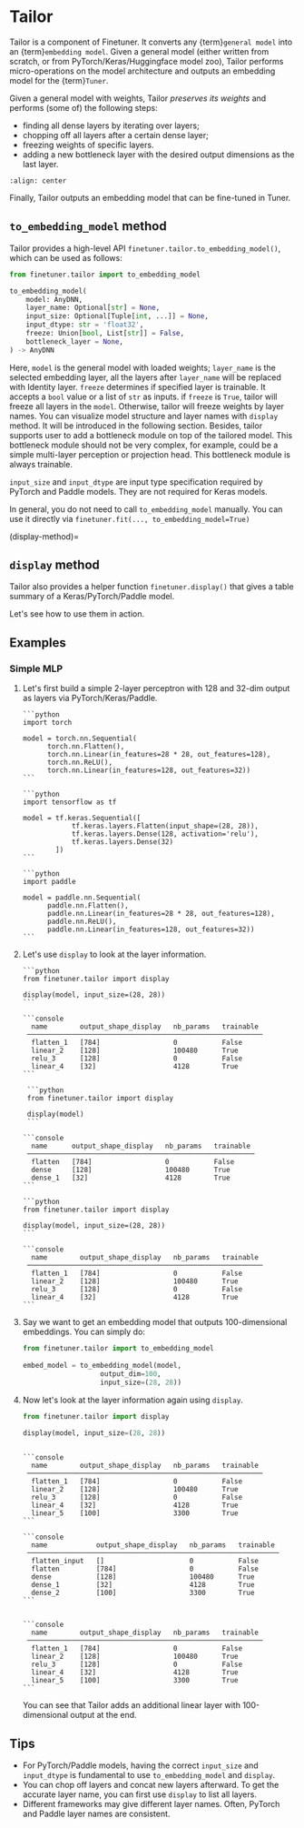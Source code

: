 # Tailor

Tailor is a component of Finetuner. It converts any {term}`general model` into an {term}`embedding model`. Given a general model (either written from scratch, or from PyTorch/Keras/Huggingface model zoo), Tailor performs micro-operations on the model architecture and outputs an embedding model for the {term}`Tuner`. 

Given a general model with weights, Tailor *preserves its weights* and performs (some of) the following steps:
- finding all dense layers by iterating over layers;
- chopping off all layers after a certain dense layer;
- freezing weights of specific layers.
- adding a new bottleneck layer with the desired output dimensions as the last layer.

```{figure} tailor-feature.svg
:align: center
```

Finally, Tailor outputs an embedding model that can be fine-tuned in Tuner.

## `to_embedding_model` method

Tailor provides a high-level API `finetuner.tailor.to_embedding_model()`, which can be used as follows:

```python
from finetuner.tailor import to_embedding_model

to_embedding_model(
    model: AnyDNN,
    layer_name: Optional[str] = None,
    input_size: Optional[Tuple[int, ...]] = None,
    input_dtype: str = 'float32',
    freeze: Union[bool, List[str]] = False,
    bottleneck_layer = None,
) -> AnyDNN
```

Here, `model` is the general model with loaded weights;
`layer_name` is the selected embedding layer, all the layers after `layer_name` will be replaced with Identity layer.
`freeze` determines if specified layer is trainable. It accepts a `bool` value or a list of `str` as inputs.
if `freeze` is `True`, tailor will freeze all layers in the `model`. Otherwise, tailor will freeze weights by layer names.
You can visualize model structure and layer names with `display` method.
It will be introduced in the following section.
Besides, tailor supports user to add a bottleneck module on top of the tailored model.
This bottleneck module should not be very complex, for example, could be a simple multi-layer perception or projection head.
This bottleneck module is always trainable.

`input_size` and `input_dtype` are input type specification required by PyTorch and Paddle models. They are not required for Keras models.

In general, you do not need to call `to_embedding_model` manually. You can use it directly via `finetuner.fit(..., to_embedding_model=True)`

(display-method)=
## `display` method

Tailor also provides a helper function `finetuner.display()` that gives a table summary of a Keras/PyTorch/Paddle model.

Let's see how to use them in action.

## Examples

### Simple MLP

1. Let's first build a simple 2-layer perceptron with 128 and 32-dim output as layers via PyTorch/Keras/Paddle. 
    ````{tab} PyTorch
    ```python
    import torch
   
    model = torch.nn.Sequential(
          torch.nn.Flatten(),
          torch.nn.Linear(in_features=28 * 28, out_features=128),
          torch.nn.ReLU(),
          torch.nn.Linear(in_features=128, out_features=32))
    ```
   
    ````
    ````{tab} Keras
    ```python
    import tensorflow as tf
   
    model = tf.keras.Sequential([
                tf.keras.layers.Flatten(input_shape=(28, 28)),
                tf.keras.layers.Dense(128, activation='relu'),
                tf.keras.layers.Dense(32)
            ])
    ```
    ````
    ````{tab} Paddle
    ```python
    import paddle
   
    model = paddle.nn.Sequential(
          paddle.nn.Flatten(),
          paddle.nn.Linear(in_features=28 * 28, out_features=128),
          paddle.nn.ReLU(),
          paddle.nn.Linear(in_features=128, out_features=32))
    ```
   
    ````
2. Let's use `display` to look at the layer information.
   ````{tab} PyTorch
   ```python
   from finetuner.tailor import display
    
   display(model, input_size=(28, 28))
   ```
   
   ```console
     name        output_shape_display   nb_params   trainable  
    ────────────────────────────────────────────────────────── 
     flatten_1   [784]                  0           False      
     linear_2    [128]                  100480      True       
     relu_3      [128]                  0           False      
     linear_4    [32]                   4128        True          
   ```
   ````
   ````{tab} Keras
    ```python
    from finetuner.tailor import display
    
    display(model)
    ```
   
   ```console
     name      output_shape_display   nb_params   trainable  
    ──────────────────────────────────────────────────────── 
     flatten   [784]                  0           False       
     dense     [128]                  100480      True       
     dense_1   [32]                   4128        True       
   ```   
   
   ````
   ````{tab} Paddle
   ```python
   from finetuner.tailor import display
    
   display(model, input_size=(28, 28))
   ```
   
   ```console
     name        output_shape_display   nb_params   trainable  
    ────────────────────────────────────────────────────────── 
     flatten_1   [784]                  0           False      
     linear_2    [128]                  100480      True       
     relu_3      [128]                  0           False      
     linear_4    [32]                   4128        True       
   ```      
   ````
3. Say we want to get an embedding model that outputs 100-dimensional embeddings. You can simply do:
   ```python
   from finetuner.tailor import to_embedding_model
    
   embed_model = to_embedding_model(model,
                      output_dim=100,
                      input_size=(28, 28))
   ```
4. Now let's look at the layer information again using `display`.
   ```python
   from finetuner.tailor import display
    
   display(model, input_size=(28, 28))
   ```
   ````{tab} PyTorch
   
   ```console
     name        output_shape_display   nb_params   trainable  
    ────────────────────────────────────────────────────────── 
     flatten_1   [784]                  0           False      
     linear_2    [128]                  100480      True       
     relu_3      [128]                  0           False      
     linear_4    [32]                   4128        True       
     linear_5    [100]                  3300        True       
   ```
   ````
   ````{tab} Keras
   ```console
     name            output_shape_display   nb_params   trainable  
    ────────────────────────────────────────────────────────────── 
     flatten_input   []                     0           False      
     flatten         [784]                  0           False      
     dense           [128]                  100480      True       
     dense_1         [32]                   4128        True       
     dense_2         [100]                  3300        True      
   ```   
   
   ````
   ````{tab} Paddle
   
   ```console
     name        output_shape_display   nb_params   trainable  
    ────────────────────────────────────────────────────────── 
     flatten_1   [784]                  0           False      
     linear_2    [128]                  100480      True       
     relu_3      [128]                  0           False      
     linear_4    [32]                   4128        True       
     linear_5    [100]                  3300        True       
   ```      
   ````
   You can see that Tailor adds an additional linear layer with 100-dimensional output at the end.
   


## Tips

- For PyTorch/Paddle models, having the correct `input_size` and `input_dtype` is fundamental to use `to_embedding_model` and `display`.
- You can chop off layers and concat new layers afterward. To get the accurate layer name, you can first use `display` to list all layers. 
- Different frameworks may give different layer names. Often, PyTorch and Paddle layer names are consistent.

